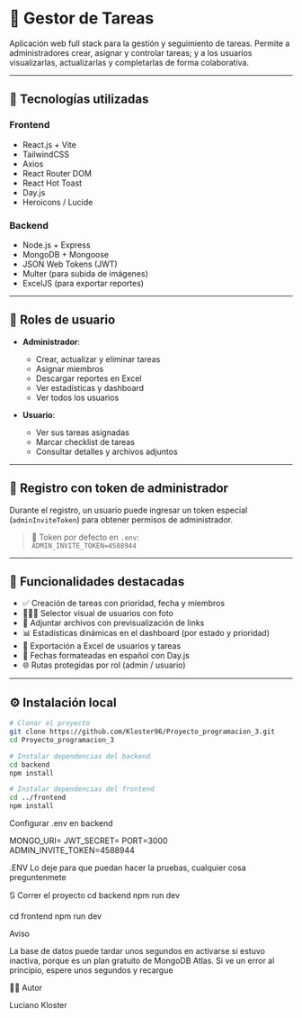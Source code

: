 # 📝 Gestor de Tareas

Aplicación web full stack para la gestión y seguimiento de tareas. Permite a administradores crear, asignar y controlar tareas; y a los usuarios visualizarlas, actualizarlas y completarlas de forma colaborativa.

---

## 🚀 Tecnologías utilizadas

### Frontend
- React.js + Vite
- TailwindCSS
- Axios
- React Router DOM
- React Hot Toast
- Day.js
- Heroicons / Lucide

### Backend
- Node.js + Express
- MongoDB + Mongoose
- JSON Web Tokens (JWT)
- Multer (para subida de imágenes)
- ExcelJS (para exportar reportes)

---

## 👤 Roles de usuario

- **Administrador**:
  - Crear, actualizar y eliminar tareas
  - Asignar miembros
  - Descargar reportes en Excel
  - Ver estadísticas y dashboard
  - Ver todos los usuarios

- **Usuario**:
  - Ver sus tareas asignadas
  - Marcar checklist de tareas
  - Consultar detalles y archivos adjuntos

---

## 🔐 Registro con token de administrador

Durante el registro, un usuario puede ingresar un token especial (`adminInviteToken`) para obtener permisos de administrador.

> 📌 Token por defecto en `.env`:  
> `ADMIN_INVITE_TOKEN=4588944`

---

## 🧪 Funcionalidades destacadas

- ✅ Creación de tareas con prioridad, fecha y miembros
- 🧑‍🤝‍🧑 Selector visual de usuarios con foto
- 📂 Adjuntar archivos con previsualización de links
- 📊 Estadísticas dinámicas en el dashboard (por estado y prioridad)
- 📁 Exportación a Excel de usuarios y tareas
- 📆 Fechas formateadas en español con Day.js
- 🌐 Rutas protegidas por rol (admin / usuario)

---

## ⚙️ Instalación local

```bash
# Clonar el proyecto
git clone https://github.com/Kloster96/Proyecto_programacion_3.git
cd Proyecto_programacion_3

# Instalar dependencias del backend
cd backend
npm install

# Instalar dependencias del frontend
cd ../frontend
npm install
```
Configurar .env en backend

MONGO_URI=<tu URI de MongoDB>
JWT_SECRET=<clave secreta>
PORT=3000
ADMIN_INVITE_TOKEN=4588944

.ENV Lo deje para que puedan hacer la pruebas, cualquier cosa preguntenmete

🔃 Correr el proyecto
cd backend
npm run dev

cd frontend
npm run dev

Aviso

La base de datos puede tardar unos segundos en activarse si estuvo inactiva,
porque es un plan gratuito de MongoDB Atlas. Si ve un error al principio, espere unos segundos y recargue


👨‍💻 Autor

Luciano Kloster
